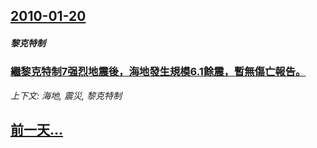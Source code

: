 ## [2010-01-20](/news/2010/01/20/index.md)

##### 黎克特制
### [ 繼黎克特制7强烈地震後，海地發生規模6.1餘震，暫無傷亡報告。](/news/2010/01/20/繼黎克特制7强烈地震後-海地發生規模61餘震-暫無傷亡報告.md)
_上下文: 海地, 震災, 黎克特制_

## [前一天...](/news/2010/01/19/index.md)


